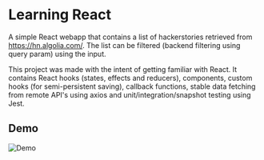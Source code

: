 # Learning React
A simple React webapp that contains a list of hackerstories retrieved from https://hn.algolia.com/.
The list can be filtered (backend filtering using query param) using the input. 

This project was made with the intent of getting familiar with React. 
It contains React hooks (states, effects and reducers), components, custom hooks (for semi-persistent saving), callback functions, stable data fetching from remote API's using axios and unit/integration/snapshot testing using Jest.

## Demo
![Demo](./demo.gif)

